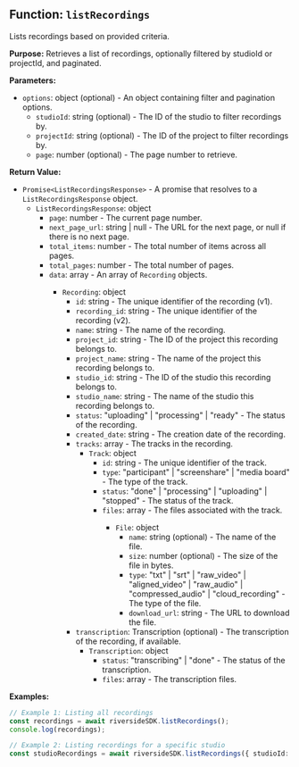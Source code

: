 ## Function: `listRecordings`

Lists recordings based on provided criteria.

**Purpose:**
Retrieves a list of recordings, optionally filtered by studioId or projectId, and paginated.

**Parameters:**

- `options`: object (optional) - An object containing filter and pagination options.
  - `studioId`: string (optional) - The ID of the studio to filter recordings by.
  - `projectId`: string (optional) - The ID of the project to filter recordings by.
  - `page`: number (optional) - The page number to retrieve.

**Return Value:**

- `Promise<ListRecordingsResponse>` - A promise that resolves to a `ListRecordingsResponse` object.
  - `ListRecordingsResponse`: object
    - `page`: number - The current page number.
    - `next_page_url`: string | null - The URL for the next page, or null if there is no next page.
    - `total_items`: number - The total number of items across all pages.
    - `total_pages`: number - The total number of pages.
    - `data`: array<Recording> - An array of `Recording` objects.
      - `Recording`: object
        - `id`: string - The unique identifier of the recording (v1).
        - `recording_id`: string - The unique identifier of the recording (v2).
        - `name`: string - The name of the recording.
        - `project_id`: string - The ID of the project this recording belongs to.
        - `project_name`: string - The name of the project this recording belongs to.
        - `studio_id`: string - The ID of the studio this recording belongs to.
        - `studio_name`: string - The name of the studio this recording belongs to.
        - `status`: "uploading" | "processing" | "ready" - The status of the recording.
        - `created_date`: string - The creation date of the recording.
        - `tracks`: array<Track> - The tracks in the recording.
          - `Track`: object
            - `id`: string - The unique identifier of the track.
            - `type`: "participant" | "screenshare" | "media board" - The type of the track.
            - `status`: "done" | "processing" | "uploading" | "stopped" - The status of the track.
            - `files`: array<File> - The files associated with the track.
              - `File`: object
                - `name`: string (optional) - The name of the file.
                - `size`: number (optional) - The size of the file in bytes.
                - `type`: "txt" | "srt" | "raw_video" | "aligned_video" | "raw_audio" | "compressed_audio" | "cloud_recording" - The type of the file.
                - `download_url`: string - The URL to download the file.
        - `transcription`: Transcription (optional) - The transcription of the recording, if available.
          - `Transcription`: object
            - `status`: "transcribing" | "done" - The status of the transcription.
            - `files`: array<File> - The transcription files.

**Examples:**

```typescript
// Example 1: Listing all recordings
const recordings = await riversideSDK.listRecordings();
console.log(recordings);

// Example 2: Listing recordings for a specific studio
const studioRecordings = await riversideSDK.listRecordings({ studioId: 